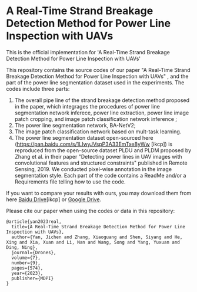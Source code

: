# A Real-Time Strand Breakage Detection Method for Power Line Inspection with UAVs

This is the official implementation for 'A Real-Time Strand Breakage Detection Method for Power Line Inspection with UAVs'

This repository contains the source codes of our paper "A Real-Time Strand Breakage Detection Method for Power Line Inspection with UAVs" , and the part of the power line segmentation dataset used in the experiments. The codes include three parts: 

1) The overall pipe line of the strand breakage detection method proposed in the paper, which integrages the procedures of power line segmentation network inferece, power line extraction, power line image patch cropping, and image patch classification network inference ;
2) The power line segmentation network, BA-NetV2;
3) The image patch classification network based on mult-task learning.
4) The power line segmentation dataset open-sourced here (https://pan.baidu.com/s/1LIwyJVspP3A33EmTxe8yWw [ikcp]) is reproduced from the open-source dataset PLDU and PLDM proposed by Zhang et al. in their paper "Detecting power lines in UAV images with convolutional features and structured constraints" published in Remote Sensing, 2019. We conducted pixel-wise annotation in the image segmentation style. Each part of the code contains a ReadMe and/or a Requirements file telling how to use the code.

lf you want to compare your results with ours, you may download them from here [Baidu Drive](https://pan.baidu.com/s/1LIwyJVspP3A33EmTxe8yWw)[ikcp] or [Google Drive](https://drive.google.com/file/d/1tO1d4ZOECfcFu8QYYGQavkdTjYej8AkW/view?usp=drive_link).

Please cite our paper when using the codes or data in this repository:
```
@article{yan2023real,
  title={A Real-Time Strand Breakage Detection Method for Power Line Inspection with UAVs},
  author={Yan, Jichen and Zhang, Xiaoguang and Shen, Siyang and He, Xing and Xia, Xuan and Li, Nan and Wang, Song and Yang, Yuxuan and Ding, Ning},
  journal={Drones},
  volume={7},
  number={9},
  pages={574},
  year={2023},
  publisher={MDPI}
}
```


